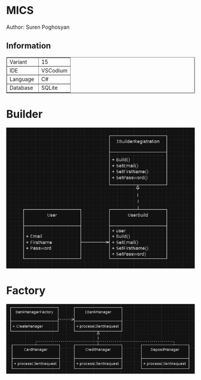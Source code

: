 # MICS

Author: Suren Poghosyan


## Information
<table style="width: 100%;" border="1">
    <tbody>
        <tr>
            <td style="width: 50%;">Variant<br></td>
            <td style="width: 50%;">15<br></td>
        </tr>
        <tr>
            <td style="width: 50%;">IDE<br></td>
            <td style="width: 50%;">VSCodium<br></td>
        </tr>
        <tr>
            <td style="width: 50%;">Language<br></td>
            <td style="width: 50%;">C#<br></td>
        </tr>
        <tr>
            <td style="width: 50%;">Database<br></td>
            <td style="width: 50%;">SQLite<br></td>
        </tr>
    </tbody>
</table>

# Builder
![Builder](https://github.com/MisterSQL/MICS/blob/lab-2/Lab2/PatternBuilderLaborotory/uml/Builder.jpg?raw=true)

# Factory

![Factory](https://github.com/MisterSQL/MICS/blob/lab-2/Lab2/PatternFactoryLab/uml/Factory.jpg?raw=true)
